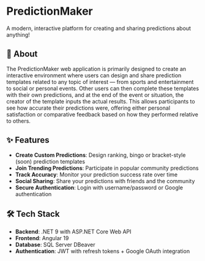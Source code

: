 # PredictionMaker

A modern, interactive platform for creating and sharing predictions about anything!

## 🔮 About

The PredictionMaker web application is primarily designed to create an interactive environment where users can design and share prediction templates related to any topic of interest — from sports and entertainment to social or personal events. Other users can then complete these templates with their own predictions, and at the end of the event or situation, the creator of the template inputs the actual results. This allows participants to see how accurate their predictions were, offering either personal satisfaction or comparative feedback based on how they performed relative to others.

## ✨ Features

- **Create Custom Predictions**: Design ranking, bingo or bracket-style (soon) prediction templates
- **Join Trending Predictions**: Participate in popular community predictions
- **Track Accuracy**: Monitor your prediction success rate over time
- **Social Sharing**: Share your predictions with friends and the community
- **Secure Authentication**: Login with username/password or Google authentication

## 🛠️ Tech Stack

- **Backend**: .NET 9 with ASP.NET Core Web API
- **Frontend**: Angular 19
- **Database**: SQL Server DBeaver
- **Authentication**: JWT with refresh tokens + Google OAuth integration

